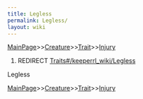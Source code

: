 ```yaml
---
title: Legless
permalink: Legless/
layout: wiki
---
```


[MainPage](/keeperrl_wiki/ "wikilink")>>[Creature](/keeperrl_wiki/Creature_Guide "wikilink")>>[Trait](/keeperrl_wiki/Trait "wikilink")>>[Injury](/keeperrl_wiki/Injury "wikilink")

1.  REDIRECT [Traits\#/keeperrl_wiki/Legless](/keeperrl_wiki/Legless "wikilink")

Legless

[MainPage](/keeperrl_wiki/ "wikilink")>>[Creature](/keeperrl_wiki/Creature_Guide "wikilink")>>[Trait](/keeperrl_wiki/Trait "wikilink")>>[Injury](/keeperrl_wiki/Injury "wikilink")

